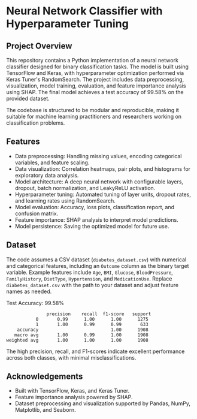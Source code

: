 # Neural Network Classifier with Hyperparameter Tuning

## Project Overview

This repository contains a Python implementation of a neural network classifier designed for binary classification tasks. The model is built using TensorFlow and Keras, with hyperparameter optimization performed via Keras Tuner's RandomSearch. The project includes data preprocessing, visualization, model training, evaluation, and feature importance analysis using SHAP. The final model achieves a test accuracy of 99.58% on the provided dataset.

The codebase is structured to be modular and reproducible, making it suitable for machine learning practitioners and researchers working on classification problems.

## Features

- Data preprocessing: Handling missing values, encoding categorical variables, and feature scaling.
- Data visualization: Correlation heatmaps, pair plots, and histograms for exploratory data analysis.
- Model architecture: A deep neural network with configurable layers, dropout, batch normalization, and LeakyReLU activation.
- Hyperparameter tuning: Automated tuning of layer units, dropout rates, and learning rates using RandomSearch.
- Model evaluation: Accuracy, loss plots, classification report, and confusion matrix.
- Feature importance: SHAP analysis to interpret model predictions.
- Model persistence: Saving the optimized model for future use.

## Dataset

The code assumes a CSV dataset (`diabetes_dataset.csv`) with numerical and categorical features, including an `Outcome` column as the binary target variable. Example features include `Age`, `BMI`, `Glucose`, `BloodPressure`, `FamilyHistory`, `DietType`, `Hypertension`, and `MedicationUse`. Replace `diabetes_dataset.csv` with the path to your dataset and adjust feature names as needed.

Test Accuracy: 99.58%

                   precision    recall  f1-score   support
               0       0.99      1.00      1.00      1275
               1       1.00      0.99      0.99       633
        accuracy                           1.00      1908
       macro avg       1.00      0.99      1.00      1908
    weighted avg       1.00      1.00      1.00      1908
    
  The high precision, recall, and F1-scores indicate excellent performance across both classes, with minimal misclassifications.

## Acknowledgements

- Built with TensorFlow, Keras, and Keras Tuner.
- Feature importance analysis powered by SHAP.
- Dataset preprocessing and visualization supported by Pandas, NumPy, Matplotlib, and Seaborn.
